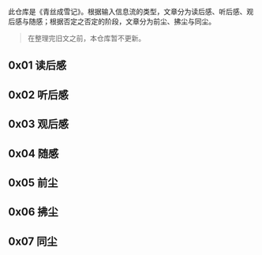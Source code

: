 此仓库是《青丝成雪记》。根据输入信息流的类型，文章分为读后感、听后感、观后感与随感；根据否定之否定的阶段，文章分为前尘、拂尘与同尘。

> 在整理完旧文之前，本仓库暂不更新。

## 0x01 读后感

## 0x02 听后感

## 0x03 观后感

## 0x04 随感

## 0x05 前尘

## 0x06 拂尘

## 0x07 同尘